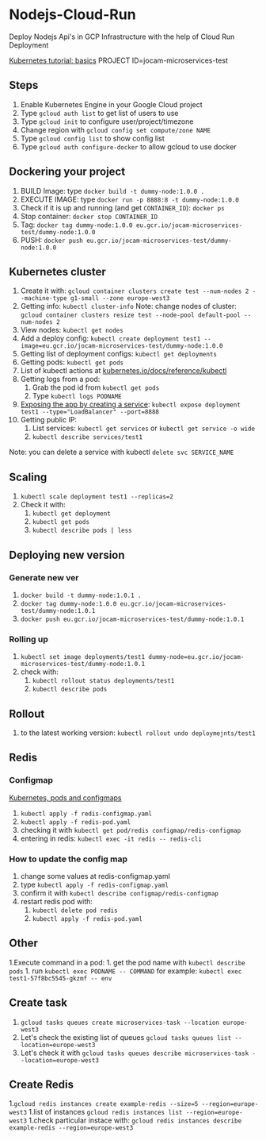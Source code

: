 # Nodejs-Cloud-Run

Deploy Nodejs Api's in GCP Infrastructure with the help of Cloud Run Deployment

[Kubernetes tutorial: basics](https://kubernetes.io/docs/tutorials/kubernetes-basics/)
PROJECT ID=jocam-microservices-test

## Steps

1. Enable Kubernetes Engine in your Google Cloud project
1. Type `gcloud auth list` to get list of users to use
1. Type `gcloud init` to configure user/project/timezone
1. Change region with `gcloud config set compute/zone NAME`
1. Type `gcloud config list` to show config list
1. Type `gcloud auth configure-docker` to allow gcloud to use docker


## Dockering your project

1. BUILD Image: type `docker build -t dummy-node:1.0.0 .`
1. EXECUTE IMAGE: type `docker run -p 8888:8 -t dummy-node:1.0.0`
1. Check if it is up and running (and get `CONTAINER_ID`): `docker ps`
1. Stop container: `docker stop CONTAINER_ID`
1. Tag: `docker tag dummy-node:1.0.0 eu.gcr.io/jocam-microservices-test/dummy-node:1.0.0`
1. PUSH: `docker push eu.gcr.io/jocam-microservices-test/dummy-node:1.0.0`

## Kubernetes cluster

1. Create it with: `gcloud container clusters create test --num-nodes 2 --machine-type g1-small --zone europe-west3`
1. Getting info: `kubectl cluster-info`
    Note: change nodes of cluster: `gcloud container clusters resize test --node-pool default-pool --num-nodes 2`
1. View nodes: `kubectl get nodes`
1. Add a deploy config: `kubectl create deployment test1 --image=eu.gcr.io/jocam-microservices-test/dummy-node:1.0.0`
1. Getting list of deployment configs: `kubectl get deployments`
1. Getting pods: `kubectl get pods`
1. List of kubectl actions at [kubernetes.io/docs/reference/kubectl](https://kubernetes.io/docs/reference/kubectl/overview/)
1. Getting logs from a pod:
    1. Grab the pod id from `kubectl get pods`
    1. Type `kubectl logs PODNAME`
1. [Exposing the app by creating a service](https://kubernetes.io/docs/tutorials/kubernetes-basics/expose/expose-intro/): `kubectl expose deployment test1 --type="LoadBalancer" --port=8888`
1. Getting public IP:
    1. List services: `kubectl get services` or `kubectl get service -o wide`
    1. `kubectl describe services/test1`

Note: you can delete a service with kubectl `delete svc SERVICE_NAME`

## Scaling

1. `kubectl scale deployment test1 --replicas=2`
1. Check it with: 
    1. `kubectl get deployment`
    1. `kubectl get pods`
    1. `kubectl describe pods | less`

## Deploying new version

### Generate new ver

1. `docker build -t dummy-node:1.0.1 .`
1. `docker tag dummy-node:1.0.0 eu.gcr.io/jocam-microservices-test/dummy-node:1.0.1`
1. `docker push eu.gcr.io/jocam-microservices-test/dummy-node:1.0.1`

### Rolling up

1. `kubectl set image deployments/test1 dummy-node=eu.gcr.io/jocam-microservices-test/dummy-node:1.0.1`
1. check with:
    1. `kubectl rollout status deployments/test1`
    1. `kubectl describe pods`

## Rollout

1. to the latest working version: `kubectl rollout undo deploymejnts/test1`

## Redis

### Configmap

[Kubernetes, pods and configmaps](https://kubernetes.io/docs/tasks/configure-pod-container/configure-pod-configmap/)

1. `kubectl apply -f redis-configmap.yaml`
1. `kubectl apply -f redis-pod.yaml`
1. checking it with `kubectl get pod/redis configmap/redis-configmap`
1. entering in redis: `kubectl exec -it redis -- redis-cli`

### How to update the config map

1. change some values at redis-configmap.yaml
1. type `kubectl apply -f redis-configmap.yaml`
1. confirm it with `kubectl describe configmap/redis-configmap`
1. restart redis pod with:
    1. `kubectl delete pod redis`
    1. `kubectl apply -f redis-pod.yaml`

## Other

1.Execute command in a pod:
    1. get the pod name with `kubectl describe pods`
    1. run `kubectl exec PODNAME -- COMMAND` for example: `kubectl exec test1-57f8bc5545-gkzmf -- env`

## Create task

1. `gcloud tasks queues create microservices-task --location europe-west3`
1. Let's check the existing list of queues `gcloud tasks queues list --location=europe-west3`
1. Let's check it with `gcloud tasks queues describe microservices-task --location=europe-west3`

## Create Redis

1.`gcloud redis instances create example-redis --size=5 --region=europe-west3`
1.list of instances `gcloud redis instances list --region=europe-west3`
1.check particular instace with: `gcloud redis instances describe example-redis --region=europe-west3`
